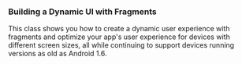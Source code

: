 ### Building a Dynamic UI with Fragments
This class shows you how to create a dynamic user experience with fragments and optimize your app's user experience for devices with different screen sizes, all while continuing to support devices running versions as old as Android 1.6.
